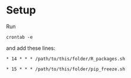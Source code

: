 # Setup
Run

`crontab -e`

and add these lines:
```
* 14 * * * /path/to/this/folder/R_packages.sh
```
```
* 15 * * * /path/to/this/folder/pip_freeze.sh
```
